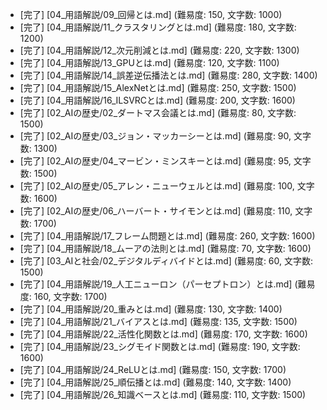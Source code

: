 - [完了] [04_用語解説/09_回帰とは.md] (難易度: 150, 文字数: 1000)
- [完了] [04_用語解説/11_クラスタリングとは.md] (難易度: 180, 文字数: 1200)
- [完了] [04_用語解説/12_次元削減とは.md] (難易度: 220, 文字数: 1300)
- [完了] [04_用語解説/13_GPUとは.md] (難易度: 120, 文字数: 1100)
- [完了] [04_用語解説/14_誤差逆伝播法とは.md] (難易度: 280, 文字数: 1400)
- [完了] [04_用語解説/15_AlexNetとは.md] (難易度: 250, 文字数: 1500)
- [完了] [04_用語解説/16_ILSVRCとは.md] (難易度: 200, 文字数: 1600)
- [完了] [02_AIの歴史/02_ダートマス会議とは.md] (難易度: 80, 文字数: 1500)
- [完了] [02_AIの歴史/03_ジョン・マッカーシーとは.md] (難易度: 90, 文字数: 1300)
- [完了] [02_AIの歴史/04_マービン・ミンスキーとは.md] (難易度: 95, 文字数: 1500)
- [完了] [02_AIの歴史/05_アレン・ニューウェルとは.md] (難易度: 100, 文字数: 1600)
- [完了] [02_AIの歴史/06_ハーバート・サイモンとは.md] (難易度: 110, 文字数: 1700)
- [完了] [04_用語解説/17_フレーム問題とは.md] (難易度: 260, 文字数: 1600)
- [完了] [04_用語解説/18_ムーアの法則とは.md] (難易度: 70, 文字数: 1600)
- [完了] [03_AIと社会/02_デジタルディバイドとは.md] (難易度: 60, 文字数: 1500)
- [完了] [04_用語解説/19_人工ニューロン（パーセプトロン）とは.md] (難易度: 160, 文字数: 1700)
- [完了] [04_用語解説/20_重みとは.md] (難易度: 130, 文字数: 1400)
- [完了] [04_用語解説/21_バイアスとは.md] (難易度: 135, 文字数: 1500)
- [完了] [04_用語解説/22_活性化関数とは.md] (難易度: 170, 文字数: 1600)
- [完了] [04_用語解説/23_シグモイド関数とは.md] (難易度: 190, 文字数: 1600)
- [完了] [04_用語解説/24_ReLUとは.md] (難易度: 150, 文字数: 1700)
- [完了] [04_用語解説/25_順伝播とは.md] (難易度: 140, 文字数: 1400)
- [完了] [04_用語解説/26_知識ベースとは.md] (難易度: 110, 文字数: 1500)